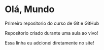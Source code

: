 # Olá, Mundo
 Primeiro repositorio do curso de Git e GitHub

Repositorio criado durante uma aula ao vivo!

Essa linha eu adcionei diretamente no site!
